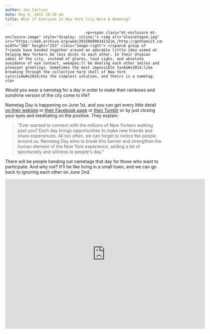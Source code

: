 ```yaml
---
author: Jen Carlson
date: May 8, 2013 10:10 am
title: What If Everyone In New York City Wore A Nametag?
---
```


	
										<p><span class="mt-enclosure mt-enclosure-image" style="display: inline;"> <img alt="elainetagsm.jpg" src="https://web.archive.org/web/20150609024232im_/http://gothamist.com/attachments/arts_jen/elainetagsm.jpg" width="306" height="253" class="image-right"> </span>A group of friends have banded together around an adorable little idea aimed at helping New Yorkers be less dicks to each other. In their Utopian ideal of the city, instead of glares, loud sighs, and absolute avoidance of eye contact, we&apos;ll be dealing each other smiles and pleasant greetings. Sometimes the most impossible task&#x2014;like breaking through the collective hard shell of New York cynicism&#x2014;has the simplest solution, and theirs is a nametag. </p>

<p>Would you wear a nametag for a day in order to make their rainbows and sunshine version of the city come to life? </p>

<p>Nametag Day is happening on June 1st, and you can get every little detail <a href="https://web.archive.org/web/20150609024232/http://nametagday.com/">on their website</a> or <a href="https://web.archive.org/web/20150609024232/https://www.facebook.com/NameTagDay">their Facebook page</a> or <a href="https://web.archive.org/web/20150609024232/http://blog.nametagday.com/">their Tumblr</a> or by just closing your eyes and meditating on the positive. They explain:</p><blockquote>&quot;Ever wanted to connect with the millions of New Yorkers walking past you? Each day brings opportunities to make new friends and share experiences. All too often, we can forget to notice the people around us. Nametag Day aims to break this barrier and strengthen the human element of the New York experience, adding a bit of spontaneity and silliness to people&apos;s day.&quot;</blockquote>There will be people handing out nametags that day for those who want to participate. And why not? It&apos;ll be like living in a small town, and we can go back to ignoring each other on June 2nd.<p></p>

<p><iframe width="640" height="480" src="https://web.archive.org/web/20150609024232if_/http://www.youtube.com/embed/ClgIMfgqfvM" frameborder="0" allowfullscreen></iframe></p>					
										
									
				